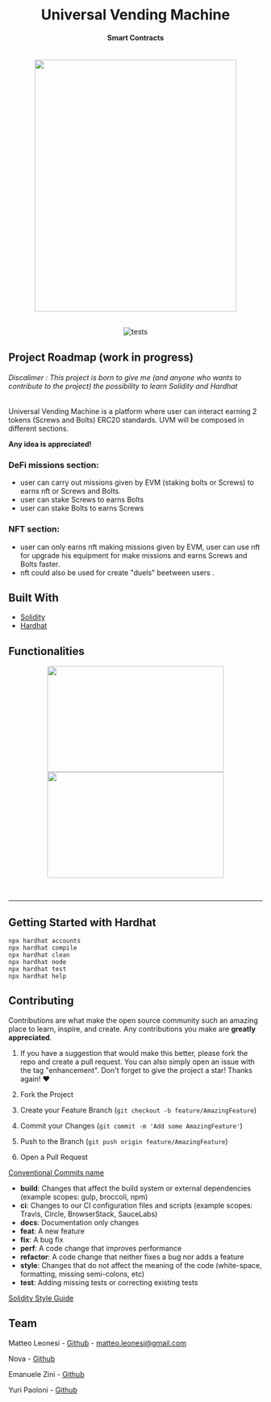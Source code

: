 <div align="center">
   <h1 align="center">Universal Vending Machine</h3>
   <h4 align="center">Smart Contracts</h4> 
</div>
<br>
<div align="center">
  <a>
    <img  border-radius= 50 src="https://images-wixmp-ed30a86b8c4ca887773594c2.wixmp.com/f/8049038b-cc3a-4a4d-b3e5-2cea05b27e60/de0f331-4f8e95db-a020-40ff-a8f4-ec318e83e9fa.png/v1/fill/w_1024,h_1280,q_80,strp/weird_vending_machine_by_yokailia_de0f331-fullview.jpg?token=eyJ0eXAiOiJKV1QiLCJhbGciOiJIUzI1NiJ9.eyJzdWIiOiJ1cm46YXBwOjdlMGQxODg5ODIyNjQzNzNhNWYwZDQxNWVhMGQyNmUwIiwiaXNzIjoidXJuOmFwcDo3ZTBkMTg4OTgyMjY0MzczYTVmMGQ0MTVlYTBkMjZlMCIsIm9iaiI6W1t7ImhlaWdodCI6Ijw9MTI4MCIsInBhdGgiOiJcL2ZcLzgwNDkwMzhiLWNjM2EtNGE0ZC1iM2U1LTJjZWEwNWIyN2U2MFwvZGUwZjMzMS00ZjhlOTVkYi1hMDIwLTQwZmYtYThmNC1lYzMxOGU4M2U5ZmEucG5nIiwid2lkdGgiOiI8PTEwMjQifV1dLCJhdWQiOlsidXJuOnNlcnZpY2U6aW1hZ2Uub3BlcmF0aW9ucyJdfQ.krLNQ8rHhCRY7_U9lYgmHNk_-CsGuAWkhSU3fJgR210" width="400" height="500">
  </a>
</div>
<br>
<div align="center">
  
   ![tests](https://github.com/MatteoLeonesi/Universal-Vending-Machine/actions/workflows/animalcrossing-bank-test.yml/badge.svg)

</div>

 

## Project Roadmap (work in progress)

<h6>Discalimer : This project is born to give me (and anyone who wants to contribute to the project) the possibility to learn Solidity and Hardhat</h6>

Universal Vending Machine is a platform where user can interact earning 2 tokens (Screws and Bolts) ERC20 standards. UVM will be composed in different sections.

**Any idea is appreciated!**

### DeFi missions section:
- user can carry out missions given by EVM (staking bolts or Screws) to earns nft or Screws and Bolts.
- user can stake Screws to earns Bolts 
- user can stake Bolts to earns Screws 

### NFT section: 
- user can only earns nft making missions given by EVM, user can use nft for upgrade his equipment for make missions and earns Screws and Bolts faster.
- nft could also be used for create "duels" beetween users . 

## Built With
* [Solidity](https://docs.soliditylang.org/en/v0.8.13/) 
* [Hardhat](https://hardhat.org/) 

## Functionalities


<div align="center">
  <a>
    <img  src="https://lelolobi.com/wp-content/uploads/2021/11/Test-Logo-Small-Black-transparent-1-1.png" width="350" height="210">
   <img  src="https://lelolobi.com/wp-content/uploads/2021/11/Test-Logo-Small-Black-transparent-1-1.png" width="350" height="210">
  </a>
</div>
<br>

```solidity

  ```
---


## Getting Started with Hardhat 

```shell
npx hardhat accounts
npx hardhat compile
npx hardhat clean
npx hardhat node
npx hardhat test
npx hardhat help
```

## Contributing

Contributions are what make the open source community such an amazing place to learn, inspire, and create. Any contributions you make are **greatly appreciated**. 

1. If you have a suggestion that would make this better, please fork the repo and create a pull request. You can also simply open an issue with the tag "enhancement".
Don't forget to give the project a star! Thanks again! ❤️

1. Fork the Project
2. Create your Feature Branch (`git checkout -b feature/AmazingFeature`)
3. Commit your Changes (`git commit -m 'Add some AmazingFeature'`)
4. Push to the Branch (`git push origin feature/AmazingFeature`)
5. Open a Pull Request

[Conventional Commits name](https://www.conventionalcommits.org/en/v1.0.0/)

* **build**: Changes that affect the build system or external dependencies (example scopes: gulp, broccoli, npm)
* **ci**: Changes to our CI configuration files and scripts (example scopes: Travis, Circle, BrowserStack, SauceLabs)
* **docs**: Documentation only changes
* **feat**: A new feature
* **fix**: A bug fix
* **perf**: A code change that improves performance
* **refactor**: A code change that neither fixes a bug nor adds a feature
* **style**: Changes that do not affect the meaning of the code (white-space, formatting, missing semi-colons, etc)
* **test**: Adding missing tests or correcting existing tests

[Solidity Style Guide](https://docs.soliditylang.org/en/v0.8.11/style-guide.html)


## Team

Matteo Leonesi - [Github](https://github.com/MatteoLeonesi) - matteo.leonesi@gmail.com

Nova - [Github](https://github.com/FoxDev12)

Emanuele Zini - [Github](https://github.com/Gr3it)

Yuri Paoloni - [Github](https://github.com/yuripaoloni)



